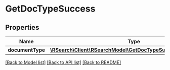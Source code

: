 # GetDocTypeSuccess

## Properties
Name | Type | Description | Notes
------------ | ------------- | ------------- | -------------
**documentType** | [**\RSearch\Client\RSearchModel\GetDocTypeSuccessDocumentType**](GetDocTypeSuccessDocumentType.md) |  | 

[[Back to Model list]](../README.md#documentation-for-models) [[Back to API list]](../README.md#documentation-for-api-endpoints) [[Back to README]](../README.md)



